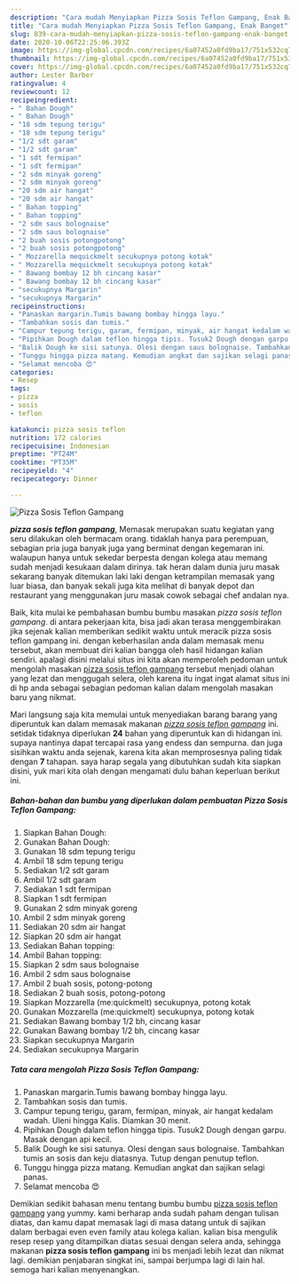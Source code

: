 ```yaml
---
description: "Cara mudah Menyiapkan Pizza Sosis Teflon Gampang, Enak Banget"
title: "Cara mudah Menyiapkan Pizza Sosis Teflon Gampang, Enak Banget"
slug: 839-cara-mudah-menyiapkan-pizza-sosis-teflon-gampang-enak-banget
date: 2020-10-06T22:25:06.393Z
image: https://img-global.cpcdn.com/recipes/6a07452a0fd9ba17/751x532cq70/pizza-sosis-teflon-gampang-foto-resep-utama.jpg
thumbnail: https://img-global.cpcdn.com/recipes/6a07452a0fd9ba17/751x532cq70/pizza-sosis-teflon-gampang-foto-resep-utama.jpg
cover: https://img-global.cpcdn.com/recipes/6a07452a0fd9ba17/751x532cq70/pizza-sosis-teflon-gampang-foto-resep-utama.jpg
author: Lester Barber
ratingvalue: 4
reviewcount: 12
recipeingredient:
- " Bahan Dough"
- " Bahan Dough"
- "18 sdm tepung terigu"
- "18 sdm tepung terigu"
- "1/2 sdt garam"
- "1/2 sdt garam"
- "1 sdt fermipan"
- "1 sdt fermipan"
- "2 sdm minyak goreng"
- "2 sdm minyak goreng"
- "20 sdm air hangat"
- "20 sdm air hangat"
- " Bahan topping"
- " Bahan topping"
- "2 sdm saus bolognaise"
- "2 sdm saus bolognaise"
- "2 buah sosis potongpotong"
- "2 buah sosis potongpotong"
- " Mozzarella mequickmelt secukupnya potong kotak"
- " Mozzarella mequickmelt secukupnya potong kotak"
- " Bawang bombay 12 bh cincang kasar"
- " Bawang bombay 12 bh cincang kasar"
- "secukupnya Margarin"
- "secukupnya Margarin"
recipeinstructions:
- "Panaskan margarin.Tumis bawang bombay hingga layu."
- "Tambahkan sosis dan tumis."
- "Campur tepung terigu, garam, fermipan, minyak, air hangat kedalam wadah. Uleni hingga Kalis. Diamkan 30 menit."
- "Pipihkan Dough dalam teflon hingga tipis. Tusuk2 Dough dengan garpu. Masak dengan api kecil."
- "Balik Dough ke sisi satunya. Olesi dengan saus bolognaise. Tambahkan tumis an sosis dan keju diatasnya. Tutup dengan penutup teflon."
- "Tunggu hingga pizza matang. Kemudian angkat dan sajikan selagi panas."
- "Selamat mencoba 😍"
categories:
- Resep
tags:
- pizza
- sosis
- teflon

katakunci: pizza sosis teflon 
nutrition: 172 calories
recipecuisine: Indonesian
preptime: "PT24M"
cooktime: "PT35M"
recipeyield: "4"
recipecategory: Dinner

---
```



![Pizza Sosis Teflon Gampang](https://img-global.cpcdn.com/recipes/6a07452a0fd9ba17/751x532cq70/pizza-sosis-teflon-gampang-foto-resep-utama.jpg)

<b><i>pizza sosis teflon gampang</i></b>, Memasak merupakan suatu kegiatan yang seru dilakukan oleh bermacam orang. tidaklah hanya para perempuan, sebagian pria juga banyak juga yang berminat dengan kegemaran ini. walaupun hanya untuk sekedar berpesta dengan kolega atau memang sudah menjadi kesukaan dalam dirinya. tak heran dalam dunia juru masak sekarang banyak ditemukan laki laki dengan ketrampilan memasak yang luar biasa, dan banyak sekali juga kita melihat di banyak depot dan restaurant yang menggunakan juru masak cowok sebagai chef andalan nya.



Baik, kita mulai ke pembahasan bumbu bumbu masakan <i>pizza sosis teflon gampang</i>. di antara pekerjaan kita, bisa jadi akan terasa menggembirakan jika sejenak kalian memberikan sedikit waktu untuk meracik pizza sosis teflon gampang ini. dengan keberhasilan anda dalam memasak menu tersebut, akan membuat diri kalian bangga oleh hasil hidangan kalian sendiri. apalagi disini melalui situs ini kita akan memperoleh pedoman untuk mengolah masakan <u>pizza sosis teflon gampang</u> tersebut menjadi olahan yang lezat dan menggugah selera, oleh karena itu ingat ingat alamat situs ini di hp anda sebagai sebagian pedoman kalian dalam mengolah masakan baru yang nikmat.


Mari langsung saja kita memulai untuk menyediakan barang barang yang diperuntuk kan dalam memasak makanan <u><i>pizza sosis teflon gampang</i></u> ini. setidak tidaknya diperlukan <b>24</b> bahan yang diperuntuk kan di hidangan ini. supaya nantinya dapat tercapai rasa yang endess dan sempurna. dan juga sisihkan waktu anda sejenak, karena kita akan memprosesnya paling tidak dengan <b>7</b> tahapan. saya harap segala yang dibutuhkan sudah kita siapkan disini, yuk mari kita olah dengan mengamati dulu bahan keperluan berikut ini.

<!--inarticleads1-->

##### Bahan-bahan dan bumbu yang diperlukan dalam pembuatan Pizza Sosis Teflon Gampang:

1. Siapkan  Bahan Dough:
1. Gunakan  Bahan Dough:
1. Gunakan 18 sdm tepung terigu
1. Ambil 18 sdm tepung terigu
1. Sediakan 1/2 sdt garam
1. Ambil 1/2 sdt garam
1. Sediakan 1 sdt fermipan
1. Siapkan 1 sdt fermipan
1. Gunakan 2 sdm minyak goreng
1. Ambil 2 sdm minyak goreng
1. Sediakan 20 sdm air hangat
1. Siapkan 20 sdm air hangat
1. Sediakan  Bahan topping:
1. Ambil  Bahan topping:
1. Siapkan 2 sdm saus bolognaise
1. Ambil 2 sdm saus bolognaise
1. Ambil 2 buah sosis, potong-potong
1. Sediakan 2 buah sosis, potong-potong
1. Siapkan  Mozzarella (me:quickmelt) secukupnya, potong kotak
1. Gunakan  Mozzarella (me:quickmelt) secukupnya, potong kotak
1. Sediakan  Bawang bombay 1/2 bh, cincang kasar
1. Gunakan  Bawang bombay 1/2 bh, cincang kasar
1. Siapkan secukupnya Margarin
1. Sediakan secukupnya Margarin




<!--inarticleads2-->

##### Tata cara mengolah Pizza Sosis Teflon Gampang:

1. Panaskan margarin.Tumis bawang bombay hingga layu.
1. Tambahkan sosis dan tumis.
1. Campur tepung terigu, garam, fermipan, minyak, air hangat kedalam wadah. Uleni hingga Kalis. Diamkan 30 menit.
1. Pipihkan Dough dalam teflon hingga tipis. Tusuk2 Dough dengan garpu. Masak dengan api kecil.
1. Balik Dough ke sisi satunya. Olesi dengan saus bolognaise. Tambahkan tumis an sosis dan keju diatasnya. Tutup dengan penutup teflon.
1. Tunggu hingga pizza matang. Kemudian angkat dan sajikan selagi panas.
1. Selamat mencoba 😍




Demikian sedikit bahasan menu tentang bumbu bumbu <u>pizza sosis teflon gampang</u> yang yummy. kami berharap anda sudah paham dengan tulisan diatas, dan kamu dapat memasak lagi di masa datang untuk di sajikan dalam berbagai even even family atau kolega kalian. kalian bisa mengulik resep resep yang ditampilkan diatas sesuai dengan selera anda, sehingga makanan <b>pizza sosis teflon gampang</b> ini bs menjadi lebih lezat dan nikmat lagi. demikian penjabaran singkat ini, sampai berjumpa lagi di lain hal. semoga hari kalian menyenangkan.
